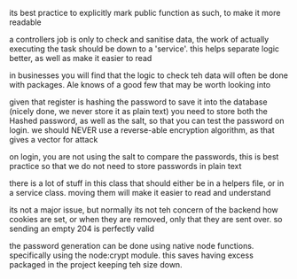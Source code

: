 its best practice to explicitly mark public function as such, to make it more readable

a controllers job is only to check and sanitise data, the work of actually executing the task should be down to a 'service'. this helps separate logic better, as well as make it easier to read

in businesses you will find that the logic to check teh data will often be done with packages. Ale knows of a good few that may be worth looking into

given that register is hashing the password to save it into the database (nicely done, we never store it as plain text) you need to store both the Hashed password, as well as the salt, so that you can test the password on login. we should NEVER use a reverse-able encryption algorithm, as that gives a vector for attack

on login, you are not using the salt to compare the passwords, this is best practice so that we do not need to store passwords in plain text

there is a lot of stuff in this class that should either be in a helpers file, or in a service class. moving them will make it easier to read and understand

its not a major issue, but normally its not teh concern of the backend how cookies are set, or when they are removed, only that they are sent over. so sending an empty 204 is perfectly valid

the password generation can be done using native node functions. specifically using the node:crypt module. this saves having excess packaged in the project keeping teh size down.

